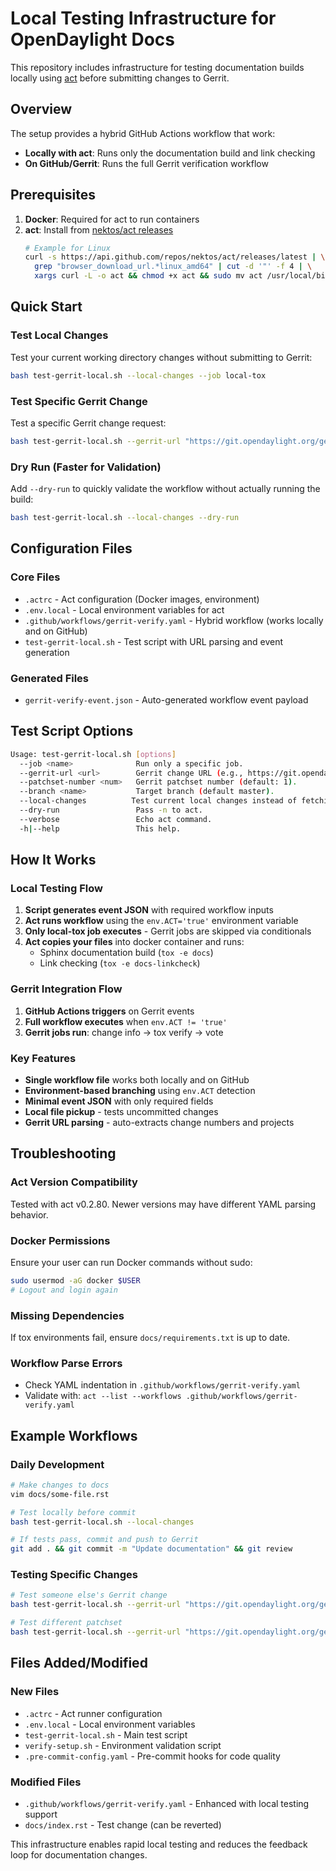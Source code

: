 # Local Testing Infrastructure for OpenDaylight Docs

This repository includes infrastructure for testing documentation builds locally using [act](https://github.com/nektos/act) before submitting changes to Gerrit.

## Overview

The setup provides a hybrid GitHub Actions workflow that work:
- **Locally with act**: Runs only the documentation build and link checking
- **On GitHub/Gerrit**: Runs the full Gerrit verification workflow

## Prerequisites

1. **Docker**: Required for act to run containers
2. **act**: Install from [nektos/act releases](https://github.com/nektos/act/releases)
   ```bash
   # Example for Linux
   curl -s https://api.github.com/repos/nektos/act/releases/latest | \
     grep "browser_download_url.*linux_amd64" | cut -d '"' -f 4 | \
     xargs curl -L -o act && chmod +x act && sudo mv act /usr/local/bin/
   ```

## Quick Start

### Test Local Changes
Test your current working directory changes without submitting to Gerrit:
```bash
bash test-gerrit-local.sh --local-changes --job local-tox
```

### Test Specific Gerrit Change
Test a specific Gerrit change request:
```bash
bash test-gerrit-local.sh --gerrit-url "https://git.opendaylight.org/gerrit/c/docs/+/117503"
```

### Dry Run (Faster for Validation)
Add `--dry-run` to quickly validate the workflow without actually running the build:
```bash
bash test-gerrit-local.sh --local-changes --dry-run
```

## Configuration Files

### Core Files
- `.actrc` - Act configuration (Docker images, environment)
- `.env.local` - Local environment variables for act
- `.github/workflows/gerrit-verify.yaml` - Hybrid workflow (works locally and on GitHub)
- `test-gerrit-local.sh` - Test script with URL parsing and event generation

### Generated Files
- `gerrit-verify-event.json` - Auto-generated workflow event payload

## Test Script Options

```bash
Usage: test-gerrit-local.sh [options]
  --job <name>              Run only a specific job.
  --gerrit-url <url>        Gerrit change URL (e.g., https://git.opendaylight.org/gerrit/c/docs/+/117503).
  --patchset-number <num>   Gerrit patchset number (default: 1).
  --branch <name>           Target branch (default master).
  --local-changes          Test current local changes instead of fetching from Gerrit.
  --dry-run                 Pass -n to act.
  --verbose                 Echo act command.
  -h|--help                 This help.
```

## How It Works

### Local Testing Flow
1. **Script generates event JSON** with required workflow inputs
2. **Act runs workflow** using the `env.ACT='true'` environment variable
3. **Only local-tox job executes** - Gerrit jobs are skipped via conditionals
4. **Act copies your files** into docker container and runs:
   - Sphinx documentation build (`tox -e docs`)
   - Link checking (`tox -e docs-linkcheck`)

### Gerrit Integration Flow
1. **GitHub Actions triggers** on Gerrit events
2. **Full workflow executes** when `env.ACT != 'true'`
3. **Gerrit jobs run**: change info → tox verify → vote

### Key Features
- **Single workflow file** works both locally and on GitHub
- **Environment-based branching** using `env.ACT` detection
- **Minimal event JSON** with only required fields
- **Local file pickup** - tests uncommitted changes
- **Gerrit URL parsing** - auto-extracts change numbers and projects

## Troubleshooting

### Act Version Compatibility
Tested with act v0.2.80. Newer versions may have different YAML parsing behavior.

### Docker Permissions
Ensure your user can run Docker commands without sudo:
```bash
sudo usermod -aG docker $USER
# Logout and login again
```

### Missing Dependencies
If tox environments fail, ensure `docs/requirements.txt` is up to date.

### Workflow Parse Errors
- Check YAML indentation in `.github/workflows/gerrit-verify.yaml`
- Validate with: `act --list --workflows .github/workflows/gerrit-verify.yaml`

## Example Workflows

### Daily Development
```bash
# Make changes to docs
vim docs/some-file.rst

# Test locally before commit
bash test-gerrit-local.sh --local-changes

# If tests pass, commit and push to Gerrit
git add . && git commit -m "Update documentation" && git review
```

### Testing Specific Changes
```bash
# Test someone else's Gerrit change
bash test-gerrit-local.sh --gerrit-url "https://git.opendaylight.org/gerrit/c/docs/+/117503"

# Test different patchset
bash test-gerrit-local.sh --gerrit-url "https://git.opendaylight.org/gerrit/c/docs/+/117503" --patchset-number 2
```

## Files Added/Modified

### New Files
- `.actrc` - Act runner configuration
- `.env.local` - Local environment variables
- `test-gerrit-local.sh` - Main test script
- `verify-setup.sh` - Environment validation script
- `.pre-commit-config.yaml` - Pre-commit hooks for code quality

### Modified Files
- `.github/workflows/gerrit-verify.yaml` - Enhanced with local testing support
- `docs/index.rst` - Test change (can be reverted)

This infrastructure enables rapid local testing and reduces the feedback loop for documentation changes.
